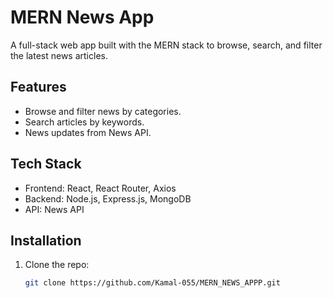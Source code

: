 # MERN News App

A full-stack web app built with the MERN stack to browse, search, and filter the latest news articles.

## Features
- Browse and filter news by categories.
- Search articles by keywords.
- News updates from News API.

## Tech Stack
- Frontend: React, React Router, Axios
- Backend: Node.js, Express.js, MongoDB
- API: News API

## Installation

1. Clone the repo:
   ```bash
   git clone https://github.com/Kamal-055/MERN_NEWS_APPP.git
